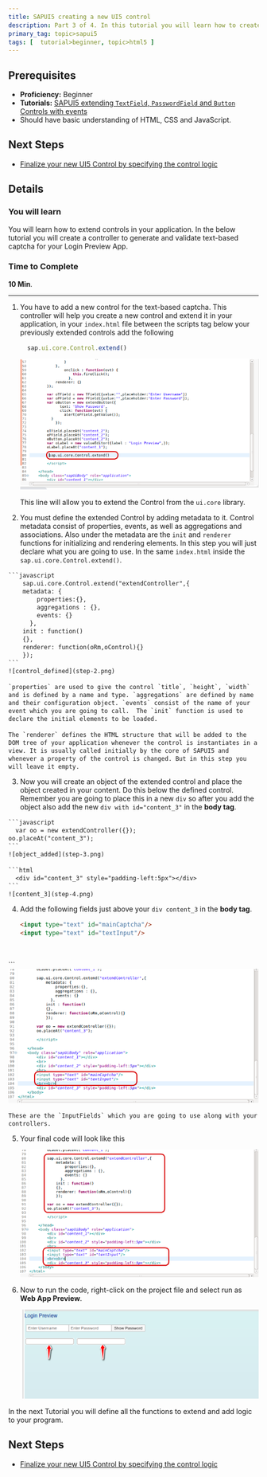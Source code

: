 ```yaml
---
title: SAPUI5 creating a new UI5 control
description: Part 3 of 4. In this tutorial you will learn how to create a simple UI5 Control.
primary_tag: topic>sapui5
tags: [  tutorial>beginner, topic>html5 ]
---
```


## Prerequisites
 - **Proficiency:** Beginner
 - **Tutorials:** [SAPUI5 extending `TextField`, `PasswordField` and `Button` Controls with events](https://www.sap.com/developer/tutorials/sapui5-extending-button-control.html)
 - Should have basic understanding of HTML, CSS and JavaScript.

## Next Steps
  - [Finalize your new UI5 Control by specifying the control logic](https://www.sap.com/developer/tutorials/sapui5-define-control-logic.html)

## Details
### You will learn
  You will learn how to extend controls in your application. In the below tutorial you will create a controller to generate and validate text-based captcha for your Login Preview App.

### Time to Complete
  **10 Min**.

---

1. You have to add a new control for the text-based captcha. This controller will help you create a new control and extend it in your application, in your `index.html` file between the scripts tag below your previously extended controls add the following

    ```javascript
      sap.ui.core.Control.extend()
    ```
    ![extendedcontrol](step-1.png)

    This line will allow you to extend the Control from the `ui.core` library.

2.    You must define the extended Control by adding metadata to it. Control metadata consist of properties, events, as well as aggregations and associations. Also under the metadata are the `init` and `renderer` functions for initializing and rendering elements. In this step you will just declare what you are going to use. In the same `index.html` inside the `sap.ui.core.Control.extend()`.

    ```javascript
        sap.ui.core.Control.extend("extendController",{
        metadata: {
            properties:{},
            aggregations : {},
            events: {}
          },
        init : function()
        {},
        renderer: function(oRm,oControl){}
        });
    ```
    ![control_defined](step-2.png)

    `properties` are used to give the control `title`, `height`, `width` and is defined by a name and type. `aggregations` are defined by name and their configuration object. `events` consist of the name of your event which you are going to call.  The `init` function is used to declare the initial elements to be loaded.

    The `renderer` defines the HTML structure that will be added to the DOM tree of your application whenever the control is instantiates in a view. It is usually called initially by the core of SAPUI5 and whenever a property of the control is changed. But in this step you will leave it empty.

3.   Now you will create an object of the extended control and place the object created in your content. Do this below the defined control. Remember you are going to place this in a new `div` so after you add the object also add the new `div with id="content_3"` in the **body tag**.

    ```javascript
      var oo = new extendController({});
    oo.placeAt("content_3");
    ```
    ![object_added](step-3.png)

    ```html
      <div id="content_3" style="padding-left:5px"></div>
    ```
    ![content_3](step-4.png)

4. Add the following fields just above your `div content_3` in the **body tag**.

    ```html
    <input type="text" id="mainCaptcha"/>
    <input type="text" id="textInput"/>
  <br><br>
    ```
    ![inputbox](step-5.png)

    These are the `InputFields` which you are going to use along with your controllers.

5.   Your final code will look like this

     ![all_code ](step-6.png)

6.   Now to run the code, right-click on the project file and select run as **Web App Preview**.

     ![finaloutput](step-7.png)

  In the next Tutorial you will define all the functions to extend and add logic to your program.

## Next Steps
  - [Finalize your new UI5 Control by specifying the control logic](https://www.sap.com/developer/tutorials/sapui5-define-control-logic.html)
